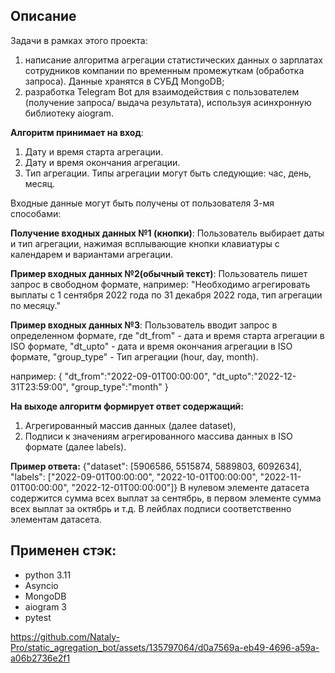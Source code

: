 ## Описание

Задачи в рамках этого проекта: 
1. написание алгоритма агрегации статистических данных о зарплатах сотрудников компании по временным промежуткам 
(обработка запроса). Данные хранятся в СУБД MongoDB;
2. разработка Telegram Bot для взаимодействия с пользователем (получение запроса/ выдача результата), 
используя асинхронную библиотеку aiogram.

**Алгоритм принимает на вход**:

1. Дату и время старта агрегации. 
2. Дату и время окончания агрегации.
3. Тип агрегации. Типы агрегации могут быть следующие: час, день, месяц.

Входные данные могут быть получены от пользователя 3-мя способами:

**Получение входных данных №1 (кнопки)**:
Пользователь выбирает даты и тип агрегации, нажимая всплывающие кнопки клавиатуры 
с календарем и вариантами агрегации. 

**Пример входных данных №2(обычный текст)**:
Пользователь пишет запрос в свободном формате, например:
"Необходимо агрегировать выплаты с 1 сентября 2022 года по 31 декабря 2022 года, 
тип агрегации по месяцу."

**Пример входных данных №3**:
Пользователь вводит запрос в определенном формате, где 
"dt_from" - дата и время старта агрегации в ISO формате,
"dt_upto" - дата и время окончания агрегации в ISO формате,
"group_type" - Тип агрегации (hour, day, month).

например:
{
"dt_from":"2022-09-01T00:00:00",
"dt_upto":"2022-12-31T23:59:00",
"group_type":"month"
}

**На выходе алгоритм формирует ответ содержащий:**

1. Агрегированный массив данных (далее dataset),
2. Подписи к значениям агрегированного массива данных в ISO формате (далее labels).

**Пример ответа:**
{"dataset": [5906586, 5515874, 5889803, 6092634], "labels": ["2022-09-01T00:00:00", "2022-10-01T00:00:00", 
"2022-11-01T00:00:00", "2022-12-01T00:00:00"]}
В нулевом элементе датасета содержится сумма всех выплат за сентябрь, в первом элементе 
сумма всех выплат за октябрь и т.д. В лейблах подписи соответственно элементам датасета.

## Применен стэк:

- python 3.11
- Asyncio
- MongoDB 
- aiogram 3
- pytest



https://github.com/Nataly-Pro/static_agregation_bot/assets/135797064/d0a7569a-eb49-4696-a59a-a06b2736e2f1

